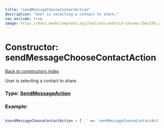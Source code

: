 ```yaml
---
title: "sendMessageChooseContactAction"
description: "User is selecting a contact to share."
nav_exclude: true
image: https://docs.madelineproto.xyz/favicons/android-chrome-256x256.png
---
```

# Constructor: sendMessageChooseContactAction  
[Back to constructors index](/API_docs/constructors/index.html)



User is selecting a contact to share.




### Type: [SendMessageAction](/API_docs/types/SendMessageAction.html)


### Example:

```php

$sendMessageChooseContactAction = ['_' => 'sendMessageChooseContactAction'];
```  
